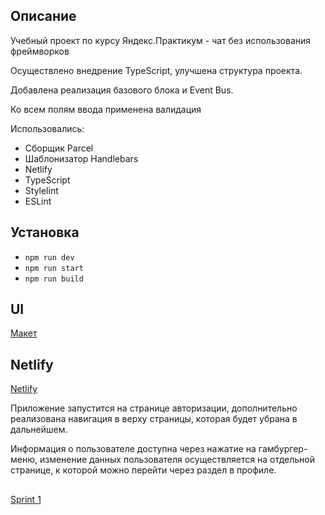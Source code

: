 ## Описание

Учебный проект по курсу Яндекс.Практикум - чат без использования фреймворков

Осуществлено внедрение TypeScript, улучшена структура проекта.

Добавлена реализация базового блока и Event Bus.

Ко всем полям ввода применена валидация

Использовались:

- Сборщик Parcel
- Шаблонизатор Handlebars
- Netlify
- TypeScript
- Stylelint
- ESLint

## Установка

- `npm run dev`
- `npm run start`
- `npm run build`

## UI
[Макет](https://www.figma.com/file/yADVuj8HwHwK5jsdOhMwFK/messenger.yandex.praktikum?node-id=0%3A1&t=EUFbIzlvOysRbPEG-0)

## Netlify
[Netlify](https://stupendous-pixie-3d47ea.netlify.app/)

Приложение запустится на странице авторизации, дополнительно реализована навигация в верху страницы, которая будет убрана в дальнейшем.

Информация о пользователе доступна через нажатие на гамбургер-меню, изменение данных пользователя осуществляется на отдельной странице, к которой можно перейти через раздел в профиле.

##

[Sprint 1](https://github.com/alheym/middle.messenger.praktikum.yandex/pull/2)
